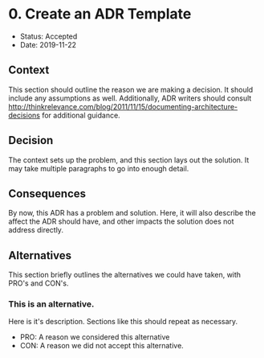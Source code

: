 # 0. Create an ADR Template

* Status: Accepted
* Date: 2019-11-22

## Context
This section should outline the reason we are making a decision. It should include any assumptions as well.
Additionally, ADR writers should consult
http://thinkrelevance.com/blog/2011/11/15/documenting-architecture-decisions for additional guidance.

## Decision
The context sets up the problem, and this section lays out the solution. It may take multiple paragraphs to go
into enough detail.

## Consequences
By now, this ADR has a problem and solution. Here, it will also describe the affect the ADR should have, and
other impacts the solution does not address directly.

## Alternatives
This section briefly outlines the alternatives we could have taken, with PRO's and CON's.

### This is an alternative.
Here is it's description. Sections like this should repeat as necessary.
- PRO: A reason we considered this alternative
- CON: A reason we did not accept this alternative.
